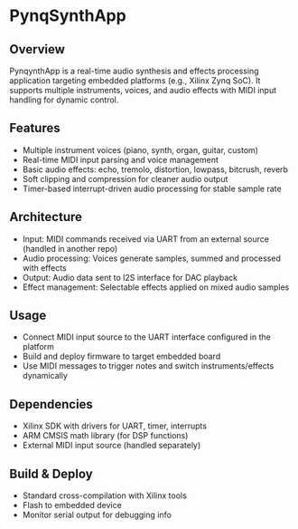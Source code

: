 # PynqSynthApp
## Overview
PynqynthApp is a real-time audio synthesis and effects processing application targeting embedded platforms (e.g., Xilinx Zynq SoC). It supports multiple instruments, voices, and audio effects with MIDI input handling for dynamic control.

## Features
- Multiple instrument voices (piano, synth, organ, guitar, custom)
- Real-time MIDI input parsing and voice management
- Basic audio effects: echo, tremolo, distortion, lowpass, bitcrush, reverb
- Soft clipping and compression for cleaner audio output
- Timer-based interrupt-driven audio processing for stable sample rate

## Architecture
- Input: MIDI commands received via UART from an external source (handled in another repo)
- Audio processing: Voices generate samples, summed and processed with effects
- Output: Audio data sent to I2S interface for DAC playback
- Effect management: Selectable effects applied on mixed audio samples

## Usage
- Connect MIDI input source to the UART interface configured in the platform
- Build and deploy firmware to target embedded board
- Use MIDI messages to trigger notes and switch instruments/effects dynamically

## Dependencies
- Xilinx SDK with drivers for UART, timer, interrupts
- ARM CMSIS math library (for DSP functions)
- External MIDI input source (handled separately)

## Build & Deploy
- Standard cross-compilation with Xilinx tools
- Flash to embedded device
- Monitor serial output for debugging info

